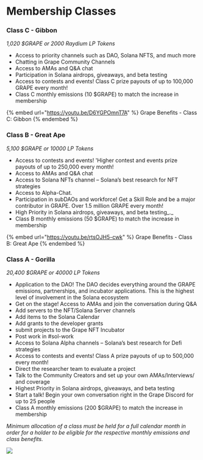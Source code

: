 # Membership Classes

### **Class C - Gibbon**

_1,020 $GRAPE or 2000 Raydium LP Tokens_

* Access to priority channels such as DAO, Solana NFTS, and much more&#x20;
* Chatting in Grape Community Channels&#x20;
* Access to AMAs and Q\&A chat&#x20;
* Participation in Solana airdrops, giveaways, and beta testing&#x20;
* Access to contests and events! Class C prize payouts of up to 100,000 GRAPE every month!&#x20;
* Class C monthly emissions (10 $GRAPE) to match the increase in membership

{% embed url="https://youtu.be/D6YGPOmnT7A" %}
Grape Benefits - Class C: Gibbon
{% endembed %}

### **Class B - Great Ape**

_5,100 $GRAPE or 10000 LP Tokens_

* Access to contests and events! 'Higher contest and events prize payouts of up to 250,000 every month!&#x20;
* Access to AMAs and Q\&A chat&#x20;
* Access to Solana NFTs channel – Solana’s best research for NFT strategies&#x20;
* Access to Alpha-Chat.&#x20;
* Participation in subDAOs and workforce! Get a Skill Role and be a major contributor in GRAPE. Over 1.5 million GRAPE every month!&#x20;
* High Priority in Solana airdrops, giveaways, and beta testing_._
* Class B monthly emissions (50 $GRAPE) to match the increase in membership

{% embed url="https://youtu.be/rtsOJH5-cwk" %}
Grape Benefits - Class B: Great Ape
{% endembed %}

### **Class A - Gorilla**

_20,400 $GRAPE or 40000 LP Tokens_

* Application to the DAO! The DAO decides everything around the GRAPE emissions, partnerships, and incubator applications. This is the highest level of involvement in the Solana ecosystem&#x20;
* Get on the stage! Access to AMAs and join the conversation during Q\&A&#x20;
* Add servers to the NFT/Solana Server channels&#x20;
* Add items to the Solana Calendar&#x20;
* Add grants to the developer grants&#x20;
* submit projects to the Grape NFT Incubator&#x20;
* Post work in #sol-work&#x20;
* Access to Solana Alpha channels – Solana’s best research for Defi strategies&#x20;
* Access to contests and events! Class A prize payouts of up to 500,000 every month!&#x20;
* Direct the researcher team to evaluate a project&#x20;
* Talk to the Community Creators and set up your own AMAs/Interviews/ and coverage&#x20;
* Highest Priority in Solana airdrops, giveaways, and beta testing&#x20;
* Start a talk! Begin your own conversation right in the Grape Discord for up to 25 people&#x20;
* Class A monthly emissions (200 $GRAPE) to match the increase in membership

_Minimum allocation of a class must be held for a full calendar month in order for a holder to be eligible for the respective monthly emissions and class benefits._

![](../../../.gitbook/assets/membership\_classes.png)
